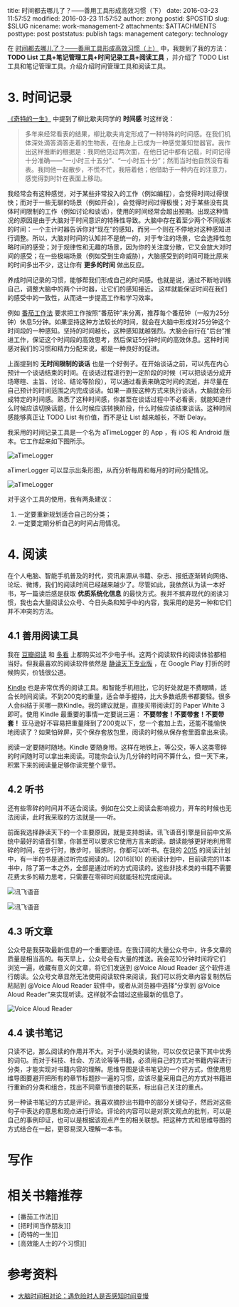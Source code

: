 title: 时间都去哪儿了？——善用工具形成高效习惯（下）
date: 2016-03-23 11:57:52
modified: 2016-03-23 11:57:52
author: zrong
postid: $POSTID
slug: $SLUG
nicename: work-management-2
attachments: $ATTACHMENTS
posttype: post
poststatus: publish
tags: management
category: technology

在 [时间都去哪儿了？——善用工具形成高效习惯（上）][1] 中，我提到了我的方法： **TODO List 工具+笔记管理工具+时间记录工具+阅读工具** ，并介绍了 TODO List 工具和笔记管理工具。介绍介绍时间管理工具和阅读工具。

# 3. 时间记录

[《奇特的一生》][2] 中提到了柳比歇夫同学的 **时间感** 时这样说：

> 多年来经常看表的结果，柳比歇夫肯定形成了一种特殊的时间感。在我们机体深处滴答滴答走着的生物表，在他身上已成为一种感觉兼知觉器官。我作出这样推断的根据是：我同他见过两次面，在他日记中都有记载，时间记得十分准确——“一小时三十五分”、“一小时五十分”；然而当时他自然没有看表。我同他一起散步，不慌不忙，我陪着他；他借助于一种内在的注意力，感觉得到时针在表面上移动。

我经常会有这种感觉，对于某些非常投入的工作（例如编程），会觉得时间过得很快；而对于一些无聊的场景（例如开会），会觉得时间过得极慢；对于某些没有具体时间限制的工作（例如讨论和谈话），使用的时间经常会超出预期。出现这种情况的原因是由于大脑对于时间意识的特殊性导致。大脑中存在着至少两个不同版本的时间：一个主计时器告诉你对“现在”的感知，而另一个则在不停地对这种感知进行调整。所以，大脑对时间的认知并不是统一的，对于专注的场景，它会选择性忽略时间的感受；对于规律性和无趣的场景，因为你的关注度分散，它又会放大对时间的感受；在一些极端场景（例如受到生命威胁），大脑感受到的时间可能比原来的时间多出不少，这让你有 **更多的时间** 做出反应。

养成时间记录的习惯，能够帮我们形成自己的时间感。也就是说，通过不断地训练自己，调整大脑中的两个计时器，让它们的感知接近。 这样就能保证时间在我们的感受中的一致性，从而进一步提高工作和学习效率。

例如 [番茄工作法][4] 要求把工作按照“番茄钟”来分离，推荐每个番茄钟（一般为25分钟）休息5分钟。如果坚持这种方法较长的时间，就会在大脑中形成对25分钟这个时间段的一种感知。坚持的时间越长，这种感知就越强烈。大脑会自行在“后台”推进工作，保证这个时间段的高效思考，然后保证5分钟时间的高效休息。这种时间感对我们的习惯和精力分配来说，都是一种良好的促进。

上面提到的 **无时间限制的谈话** 也是一个好例子。在开始谈话之前，可以先在内心预计一个谈话结束的时间。在谈话过程进行到一定阶段的时候（可以把谈话分成开场寒暄、主旨、讨论、结论等阶段），可以通过看表来确定时间的流逝，并尽量在自己预计的时间范围之内完成谈话。如果一直按这种方式来执行谈话，大脑就会形成特定的时间感。熟悉了这种时间感，你甚至在谈话过程中不必看表，就能知道什么时候应该切换话题，什么时候应该转换阶段，什么时候应该结束谈话。这种时间感能够真正让 TODO List 有价值，而不是让 List 越来越长，不断 Delay。

我采用的时间记录工具是一个名为 aTimeLogger 的 App ，有 iOS 和 Android 版本。它工作起来如下图所示。

![aTimeLogger][51]

aTimerLogger 可以显示出条形图，从而分析每周和每月的时间分配情况。

![aTimeLogger][52]

对于这个工具的使用，我有两条建议：

1. 一定要重新规划适合自己的分类；
2. 一定要定期分析自己的时间占用情况。

# 4. 阅读

在个人电脑、智能手机普及的时代，资讯来源从书籍、杂志、报纸逐渐转向网络、论坛、微博，我们的阅读时间已经越来越少了。尽管如此，我依然认为读一本好书，写一篇读后感是获取 **优质系统化信息** 的最快方式。我并不摈弃现代的阅读习惯，我也会大量阅读公众号、今日头条和知乎中的内容，我采用的是另一种和它们并不冲突的方法。

## 4.1 善用阅读工具

我在 [豆瓣阅读][5] 和 [多看][6] 上都购买过不少电子书。这两个阅读软件的阅读体验都相当好。但我最喜欢的阅读软件依然是 [静读天下专业版][7] ，在 Google Play 打折的时候购买，价钱很公道。

[Kindle][8] 也是非常优秀的阅读工具。和智能手机相比，它的好处就是不费眼睛，适合长时间阅读。不到200克的重量，适合单手握持，比大多数纸质书都要轻。很多人会纠结于买哪一款Kindle。我的建议就是，直接买带阅读灯的 Paper White 3 即可。使用 Kindle 最重要的事情一定要说三遍： **不要带套！不要带套！不要带套！** 亚马逊好不容易把重量降到了200克以下，您一个套加上去，还能不能愉快地阅读了？如果怕碎屏，买个保存套放包里，阅读的时候从保存套里面拿出来读。

阅读一定要随时随地。Kindle 要随身带。这样在地铁上，等公交，等人这类零碎的时间随时可以拿出来阅读。可能你会认为几分钟的时间不算什么，但一天下来，积累下来的阅读量足够你读完整个章节。

## 4.2 听书

还有些零碎的时间并不适合阅读。例如在公交上阅读会影响视力，开车的时候也无法阅读，此时我采取的方法就是——听。

前面我选择静读天下的一个主要原因，就是支持朗读。讯飞语音引擎是目前中文系统中最好的语音引擎，你甚至可以要求它使用方言来朗读。朗读能够更好地利用零碎的时间，在步行时，散步时，锻炼时，你都可以听书。在我的 [2015][9] 的阅读计划中，有一半的书是通过听完成阅读的。[2016][10] 的阅读计划中，目前读完的11本书中，除了第一本之外，全部是通过听的方式阅读的。这些非技术类的书籍不需要花费太多的精力思考，只需要在零碎时间就能轻松完成阅读。

![讯飞语音][53]

![讯飞语音][54]

## 4.3 听文章

公众号是我获取最新信息的一个重要途径。在我订阅的大量公众号中，许多文章的质量是相当高的。每天早上，公众号会有大量的推送。我会花10分钟时间将它们浏览一遍，收藏有意义的文章，将它们发送到 @Voice Aloud Reader 这个软件进行朗读。公众号文章显然无法使用阅读软件来阅读，我们可以将文章内容复制然后粘贴到 @Voice Aloud Reader 软件中，或者从浏览器中选择“分享到 @Voice Aloud Reader”来实现听读。这样就不会错过这些最新的信息了。

![Voice Aloud Reader][55]

## 4.4 读书笔记

只读不记，那么阅读的作用并不大。对于小说类的读物，可以仅仅记录下其中优秀的词句。而对于科技、社会、方法论等等书籍，必须用自己的方式对书籍内容进行分类，才能实现对书籍内容的理解。思维导图是读书笔记的一个好方式，但使用思维导图要避开把所有的章节标题抄一遍的习惯，应该尽量采用自己的方式对书籍进行重新的分类和组合，找出不同章节直接的联系，标出自己关注的重点。

另一种读书笔记的方式是评论。我喜欢摘抄出书籍中的部分关键句子，然后对这些句子中表达的意思和观点进行评论。评论的内容可以是对原文观点的批判，可以是自己的事例印证，也可以是根据该观点产生的相关联想。把这种方式和思维导图的方式结合在一起，更容易深入理解一本书。

# 写作

# 相关书籍推荐

- [番茄工作法][]
- [把时间当作朋友][]
- [奇特的一生][]
- [高效能人士的7个习惯][]

# 参考资料 

- [大脑时间相对论：遇危险时人是否感知时间变慢][3]

[1]: http://zengrong.net/post/2471.htm
[2]: http://book.douban.com/subject/1115353/
[3]: http://tech.sina.com.cn/d/2010-07-02/09274378784.shtml
[4]: http://book.douban.com/subject/5916234/
[5]: http://read.douban.com/
[6]: http://www.duokan.com/
[7]: http://moondownload.com/chinese.html
[8]: http://zengrong.net/post/2264.htm
[9]: http://zengrong.net/read#2015
[51]: media/draft/atimelogger1.jpg
[52]: media/draft/atimelogger2.png
[53]: media/draft/xunfei1.jpg
[54]: media/draft/xunfei2.jpg
[55]: media/draft/voicealoudreader.jpg
